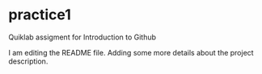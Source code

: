 # practice1
Quiklab assigment for Introduction to Github

I am editing the README file. Adding some more details about the project description.
